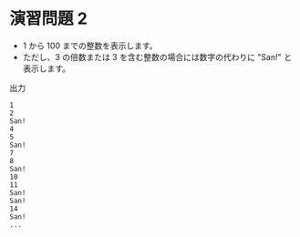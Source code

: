 # 演習問題 2
* 1 から 100 までの整数を表示します。
* ただし、3 の倍数または 3 を含む整数の場合には数字の代わりに "San!" と表示します。

出力
```
1
2
San!
4
5
San!
7
8
San!
10
11
San!
San!
14
San!
...
```